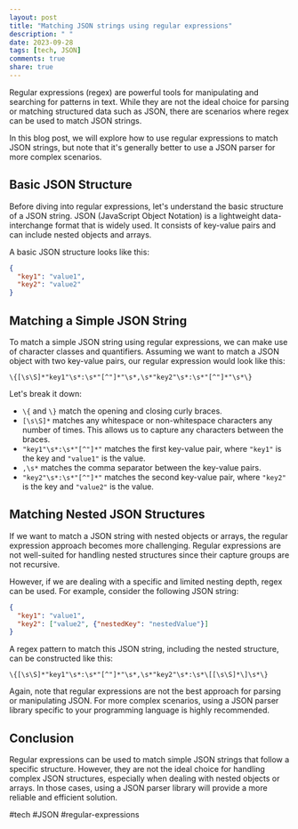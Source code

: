 ```yaml
---
layout: post
title: "Matching JSON strings using regular expressions"
description: " "
date: 2023-09-28
tags: [tech, JSON]
comments: true
share: true
---
```


Regular expressions (regex) are powerful tools for manipulating and searching for patterns in text. While they are not the ideal choice for parsing or matching structured data such as JSON, there are scenarios where regex can be used to match JSON strings.

In this blog post, we will explore how to use regular expressions to match JSON strings, but note that it's generally better to use a JSON parser for more complex scenarios.

## Basic JSON Structure

Before diving into regular expressions, let's understand the basic structure of a JSON string. JSON (JavaScript Object Notation) is a lightweight data-interchange format that is widely used. It consists of key-value pairs and can include nested objects and arrays.

A basic JSON structure looks like this:
```json
{
  "key1": "value1",
  "key2": "value2"
}
```

## Matching a Simple JSON String

To match a simple JSON string using regular expressions, we can make use of character classes and quantifiers. Assuming we want to match a JSON object with two key-value pairs, our regular expression would look like this:

```regex
\{[\s\S]*"key1"\s*:\s*"[^"]*"\s*,\s*"key2"\s*:\s*"[^"]*"\s*\}
```

Let's break it down:
- `\{` and `\}` match the opening and closing curly braces.
- `[\s\S]*` matches any whitespace or non-whitespace characters any number of times. This allows us to capture any characters between the braces.
- `"key1"\s*:\s*"[^"]*"` matches the first key-value pair, where `"key1"` is the key and `"value1"` is the value.
- `,\s*` matches the comma separator between the key-value pairs.
- `"key2"\s*:\s*"[^"]*"` matches the second key-value pair, where `"key2"` is the key and `"value2"` is the value.

## Matching Nested JSON Structures

If we want to match a JSON string with nested objects or arrays, the regular expression approach becomes more challenging. Regular expressions are not well-suited for handling nested structures since their capture groups are not recursive.

However, if we are dealing with a specific and limited nesting depth, regex can be used. For example, consider the following JSON string:

```json
{
  "key1": "value1",
  "key2": ["value2", {"nestedKey": "nestedValue"}]
}
```

A regex pattern to match this JSON string, including the nested structure, can be constructed like this:

```regex
\{[\s\S]*"key1"\s*:\s*"[^"]*"\s*,\s*"key2"\s*:\s*\[[\s\S]*\]\s*\}
```

Again, note that regular expressions are not the best approach for parsing or manipulating JSON. For more complex scenarios, using a JSON parser library specific to your programming language is highly recommended.

## Conclusion

Regular expressions can be used to match simple JSON strings that follow a specific structure. However, they are not the ideal choice for handling complex JSON structures, especially when dealing with nested objects or arrays. In those cases, using a JSON parser library will provide a more reliable and efficient solution.

#tech #JSON #regular-expressions